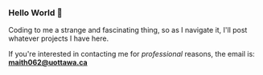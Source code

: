 ### Hello World 👋

Coding to me a strange and fascinating thing, so as I navigate it, I'll post whatever projects I have here.

If you're interested in contacting me for _professional_ reasons, the email is: **maith062@uottawa.ca**


<!--
**Maith062/Maith062** is a ✨ _special_ ✨ repository because its `README.md` (this file) appears on your GitHub profile.

Here are some ideas to get you started:

- 🔭 I’m currently working on ...
- 🌱 I’m currently learning ...
- 👯 I’m looking to collaborate on ...
- 🤔 I’m looking for help with ...
- 💬 Ask me about ...
- 📫 How to reach me: ...
- 😄 Pronouns: ...
- ⚡ Fun fact: ...
-->

